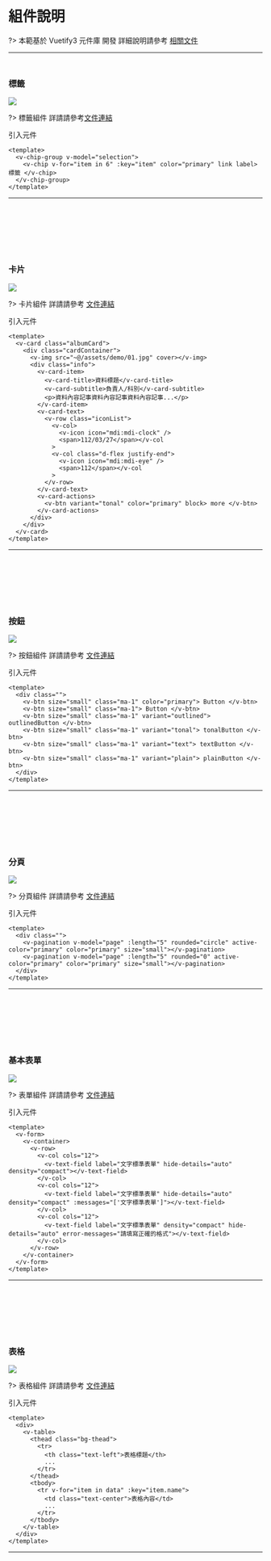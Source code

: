 # 組件說明

?> 本範基於 Vuetify3 元件庫 開發 詳細說明請參考 [相關文件](https://vuetifyjs.com/en/#javascript)

<hr style="margin-bottom:3rem;"/>

### 標籤

<img  src="../doc_img/img_chip.png"></img>

?> 標籤組件 詳請請參考[文件連結](https://vuetifyjs.com/en/components/chip-groups/#usage)

引入元件

```vue
<template>
  <v-chip-group v-model="selection">
    <v-chip v-for="item in 6" :key="item" color="primary" link label> 標籤 </v-chip>
  </v-chip-group>
</template>
```

<hr style="margin-bottom:8rem;"/>

### 卡片

<img  style="max-width:960px;" src="../doc_img/img_card.png"></img>

?> 卡片組件 詳請請參考 [文件連結](https://vuetifyjs.com/en/components/cards/#usage)

引入元件

```vue
<template>
  <v-card class="albumCard">
    <div class="cardContainer">
      <v-img src="~@/assets/demo/01.jpg" cover></v-img>
      <div class="info">
        <v-card-item>
          <v-card-title>資料標題</v-card-title>
          <v-card-subtitle>負責人/科別</v-card-subtitle>
          <p>資料內容記事資料內容記事資料內容記事...</p>
        </v-card-item>
        <v-card-text>
          <v-row class="iconList">
            <v-col>
              <v-icon icon="mdi:mdi-clock" />
              <span>112/03/27</span></v-col
            >
            <v-col class="d-flex justify-end">
              <v-icon icon="mdi:mdi-eye" />
              <span>112</span></v-col
            >
          </v-row>
        </v-card-text>
        <v-card-actions>
          <v-btn variant="tonal" color="primary" block> more </v-btn>
        </v-card-actions>
      </div>
    </div>
  </v-card>
</template>
```

<hr style="margin-bottom:8rem;"/>

### 按鈕

<img  src="../doc_img/img_btn.png"></img>

?> 按鈕組件 詳請請參考 [文件連結](https://vuetifyjs.com/en/components/buttons/#anatomy)

引入元件

```vue
<template>
  <div class="">
    <v-btn size="small" class="ma-1" color="primary"> Button </v-btn>
    <v-btn size="small" class="ma-1"> Button </v-btn>
    <v-btn size="small" class="ma-1" variant="outlined"> outlinedButton </v-btn>
    <v-btn size="small" class="ma-1" variant="tonal"> tonalButton </v-btn>
    <v-btn size="small" class="ma-1" variant="text"> textButton </v-btn>
    <v-btn size="small" class="ma-1" variant="plain"> plainButton </v-btn>
  </div>
</template>
```

<hr style="margin-bottom:8rem;"/>

### 分頁

<img  src="../doc_img/img_paginations.png"></img>

?> 分頁組件 詳請請參考 [文件連結](https://vuetifyjs.com/en/components/paginations/#icons)

引入元件

```vue
<template>
  <div class="">
    <v-pagination v-model="page" :length="5" rounded="circle" active-color="primary" color="primary" size="small"></v-pagination>
    <v-pagination v-model="page" :length="5" rounded="0" active-color="primary" color="primary" size="small"></v-pagination>
  </div>
</template>
```

<hr style="margin-bottom:8rem;"/>

### 基本表單

<img  src="../doc_img/img_from.png"></img>

?> 表單組件 詳請請參考 [文件連結](https://vuetifyjs.com/en/components/forms/#rules)

引入元件

```vue
<template>
  <v-form>
    <v-container>
      <v-row>
        <v-col cols="12">
          <v-text-field label="文字標準表單" hide-details="auto" density="compact"></v-text-field>
        </v-col>
        <v-col cols="12">
          <v-text-field label="文字標準表單" hide-details="auto" density="compact" :messages="['文字標準表單']"></v-text-field>
        </v-col>
        <v-col cols="12">
          <v-text-field label="文字標準表單" density="compact" hide-details="auto" error-messages="請填寫正確的格式"></v-text-field>
        </v-col>
      </v-row>
    </v-container>
  </v-form>
</template>
```

<hr style="margin-bottom:8rem;"/>

### 表格

<img  src="../doc_img/img_table.png"></img>

?> 表格組件 詳請請參考 [文件連結](https://vuetifyjs.com/en/components/tables/#usage)

引入元件

```vue
<template>
  <div>
    <v-table>
      <thead class="bg-thead">
        <tr>
          <th class="text-left">表格標題</th>
          ...
        </tr>
      </thead>
      <tbody>
        <tr v-for="item in data" :key="item.name">
          <td class="text-center">表格內容</td>
          ...
        </tr>
      </tbody>
    </v-table>
  </div>
</template>
```

<hr style="margin-bottom:8rem;"/>
